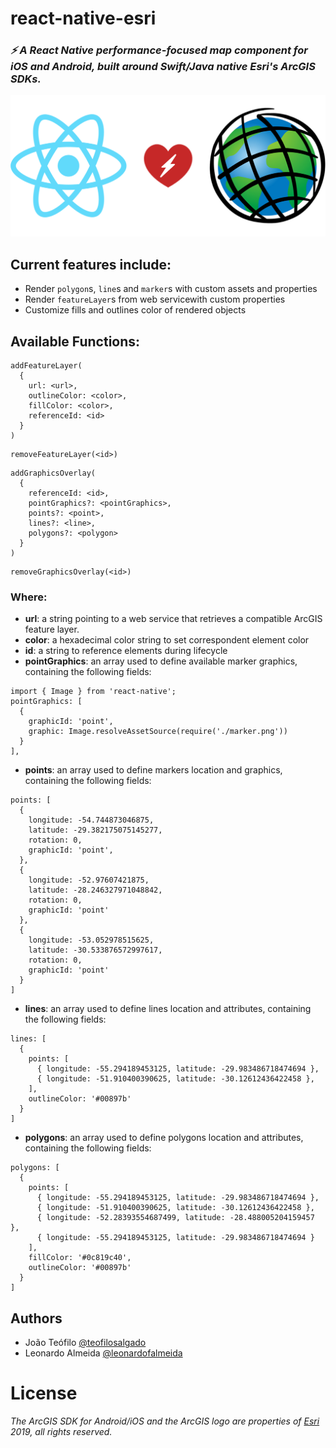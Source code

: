 # **react-native-esri**

### **_⚡ A React Native performance-focused map component for iOS and Android, built around Swift/Java native Esri's ArcGIS SDKs._**

<p align="center">
  <img src="react-native-esri.png">
</p>

## Current features include:

- Render `polygon`s, `line`s and `marker`s with custom assets and properties
- Render `featureLayer`s from web servicewith custom properties
- Customize fills and outlines color of rendered objects

## Available Functions:

```
addFeatureLayer(
  {
    url: <url>,
    outlineColor: <color>,
    fillColor: <color>,
    referenceId: <id>
  }
)
```

```
removeFeatureLayer(<id>)
```

```
addGraphicsOverlay(
  {
    referenceId: <id>,
    pointGraphics?: <pointGraphics>,
    points?: <point>,
    lines?: <line>,
    polygons?: <polygon>
  }
)
```

```
removeGraphicsOverlay(<id>)
```

### Where:

- **url**: a string pointing to a web service that retrieves a compatible ArcGIS feature layer.
- **color**: a hexadecimal color string to set correspondent element color
- **id**: a string to reference elements during lifecycle
- **pointGraphics**: an array used to define available marker graphics, containing the following fields:

```
import { Image } from 'react-native';
pointGraphics: [
  {
    graphicId: 'point',
    graphic: Image.resolveAssetSource(require('./marker.png'))
  }
],
```

- **points**: an array used to define markers location and graphics, containing the following fields:

```
points: [
  {
    longitude: -54.744873046875,
    latitude: -29.382175075145277,
    rotation: 0,
    graphicId: 'point',
  },
  {
    longitude: -52.97607421875,
    latitude: -28.246327971048842,
    rotation: 0,
    graphicId: 'point'
  },
  {
    longitude: -53.052978515625,
    latitude: -30.533876572997617,
    rotation: 0,
    graphicId: 'point'
  }
]

```

- **lines**: an array used to define lines location and attributes, containing the following fields:

```
lines: [
  {
    points: [
      { longitude: -55.294189453125, latitude: -29.983486718474694 },
      { longitude: -51.910400390625, latitude: -30.12612436422458 },
    ],
    outlineColor: '#00897b'
  }
]
```

- **polygons**: an array used to define polygons location and attributes, containing the following fields:

```
polygons: [
  {
    points: [
      { longitude: -55.294189453125, latitude: -29.983486718474694 },
      { longitude: -51.910400390625, latitude: -30.12612436422458 },
      { longitude: -52.28393554687499, latitude: -28.488005204159457 },
      { longitude: -55.294189453125, latitude: -29.983486718474694 }
    ],
    fillColor: '#0c819c40',
    outlineColor: '#00897b'
  }
]
```

## Authors
- João Teófilo [@teofilosalgado](https://www.linkedin.com/in/jo%C3%A3o-victor-t-salgado/)
- Leonardo Almeida [@leonardofalmeida](https://www.linkedin.com/in/leonardofalmeida/)

# License

_The ArcGIS SDK for Android/iOS and the ArcGIS logo are properties of [Esri](https://developers.arcgis.com/) 2019, all rights reserved._

